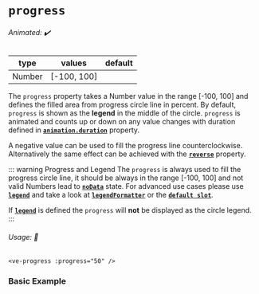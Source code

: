 # `progress`

###### Animated: ✔️

| type   | values      | default |
|--------|-------------|---------|
| Number | [-100, 100] |         |

The `progress` property takes a Number value in the range \[-100, 100] and defines the filled area from progress circle
line in percent. By default, `progress` is shown as the **legend** in the middle of the circle. 
`progress` is animated
and counts up or down on any value changes with duration defined in **[`animation.duration`](animation.md)** property. 

A negative value can be used to fill the progress line counterclockwise. Alternatively the same effect can be achieved
with the **[`reverse`](reverse.md)** property.

::: warning Progress and Legend
The `progress` is always used to fill the progress circle line, it should be always in the range [-100, 100] and
not valid Numbers lead to **[`noData`](nodata.md)** state. For advanced use cases please use **[`legend`](legend.md)**
and take a look at **[`legendFormatter`](legendFormatter.md)** or the **[`default slot`](../slots/default.md)**.

If **[`legend`](legend.md)** is defined the `progress` will **not** be displayed as the circle legend.
:::

###### Usage: 📜

```vue
<ve-progress :progress="50" />
```

### Basic Example

<p>

<ExampleCode>
<template #code="{progress}">

<<< @/.vitepress/theme/Guide/Progress/Snippet1.vue#snippet{js-vue}

</template>
</ExampleCode>

</p>
